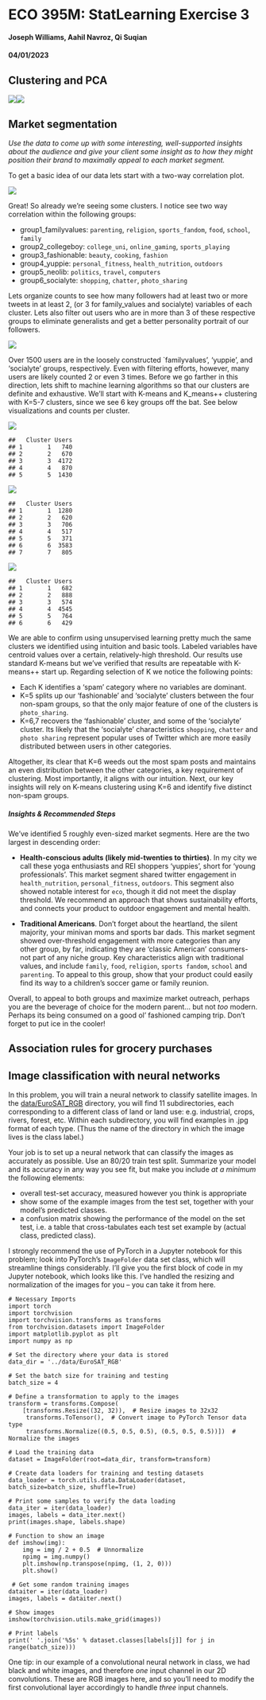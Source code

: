 # ECO 395M: StatLearning Exercise 3

#### Joseph Williams, Aahil Navroz, Qi Suqian

#### 04/01/2023

## Clustering and PCA

![](exercises04_files/figure-markdown_strict/unnamed-chunk-1-1.png)![](exercises04_files/figure-markdown_strict/unnamed-chunk-1-2.png)

## Market segmentation

*Use the data to come up with some interesting, well-supported insights
about the audience and give your client some insight as to how they
might position their brand to maximally appeal to each market segment.*

To get a basic idea of our data lets start with a two-way correlation
plot.

![](exercises04_files/figure-markdown_strict/unnamed-chunk-2-1.png)

Great! So already we’re seeing some clusters. I notice see two way
correlation within the following groups:

-   group1\_familyvalues: `parenting`, `religion`, `sports_fandom`,
    `food`, `school`, `family`
-   group2\_collegeboy: `college_uni`, `online_gaming`, `sports_playing`
-   group3\_fashionable: `beauty`, `cooking`, `fashion`
-   group4\_yuppie: `personal_fitness`, `health_nutrition`, `outdoors`
-   group5\_neolib: `politics`, `travel`, `computers`
-   group6\_socialyte: `shopping`, `chatter`, `photo_sharing`

Lets organize counts to see how many followers had at least two or more
tweets in at least 2, (or 3 for family\_values and socialyte) variables
of each cluster. Lets also filter out users who are in more than 3 of
these respective groups to eliminate generalists and get a better
personality portrait of our followers.

![](exercises04_files/figure-markdown_strict/unnamed-chunk-3-1.png)

Over 1500 users are in the loosely constructed \`familyvalues’,
‘yuppie’, and ‘socialyte’ groups, respectively. Even with filtering
efforts, however, many users are likely counted 2 or even 3 times.
Before we go farther in this direction, lets shift to machine learning
algorithms so that our clusters are definite and exhaustive. We’ll start
with K-means and K\_means++ clustering with K=5-7 clusters, since we see
6 key groups off the bat. See below visualizations and counts per
cluster.

![](exercises04_files/figure-markdown_strict/unnamed-chunk-4-1.png)

    ##   Cluster Users
    ## 1       1   740
    ## 2       2   670
    ## 3       3  4172
    ## 4       4   870
    ## 5       5  1430

![](exercises04_files/figure-markdown_strict/unnamed-chunk-4-2.png)

    ##   Cluster Users
    ## 1       1  1280
    ## 2       2   620
    ## 3       3   706
    ## 4       4   517
    ## 5       5   371
    ## 6       6  3583
    ## 7       7   805

![](exercises04_files/figure-markdown_strict/unnamed-chunk-4-3.png)

    ##   Cluster Users
    ## 1       1   682
    ## 2       2   888
    ## 3       3   574
    ## 4       4  4545
    ## 5       5   764
    ## 6       6   429

We are able to confirm using unsupervised learning pretty much the same
clusters we identified using intuition and basic tools. Labeled
variables have centroid values over a certain, relatively-high
threshold. Our results use standard K-means but we’ve verified that
results are repeatable with K-means++ start up. Regarding selection of K
we notice the following points:

-   Each K identifies a ‘spam’ category where no variables are dominant.
-   K=5 splits up our ‘fashionable’ and ‘socialyte’ clusters between the
    four non-spam groups, so that the only major feature of one of the
    clusters is `photo_sharing`.  
-   K=6,7 recovers the ‘fashionable’ cluster, and some of the
    ‘socialyte’ cluster. Its likely that the ‘socialyte’ characteristics
    `shopping`, `chatter` and `photo sharing` represent popular uses of
    Twitter which are more easily distributed between users in other
    categories.

Altogether, its clear that K=6 weeds out the most spam posts and
maintains an even distribution between the other categories, a key
requirement of clustering. Most importantly, it aligns with our
intuition. Next, our key insights will rely on K-means clustering using
K=6 and identify five distinct non-spam groups.

##### Insights & Recommended Steps

We’ve identified 5 roughly even-sized market segments. Here are the two
largest in descending order:

-   **Health-conscious adults (likely mid-twenties to thirties)**. In my
    city we call these yoga enthusiasts and REI shoppers ‘yuppies’,
    short for ‘young professionals’. This market segment shared twitter
    engagement in `health_nutrition`, `personal_fitness`, `outdoors`.
    This segment also showed notable interest for `eco`, though it did
    not meet the display threshold. We recommend an approach that shows
    sustainability efforts, and connects your product to outdoor
    engagement and mental health.

-   **Traditional Americans**. Don’t forget about the heartland, the
    silent majority, your minivan moms and sports bar dads. This market
    segment showed over-threshold engagement with more categories than
    any other group, by far, indicating they are ‘classic American’
    consumers- not part of any niche group. Key characteristics align
    with traditional values, and include `family`, `food`, `religion`,
    `sports fandom`, `school` and `parenting`. To appeal to this group,
    show that your product could easily find its way to a children’s
    soccer game or family reunion.

Overall, to appeal to both groups and maximize market outreach, perhaps
you are the beverage of choice for the modern parent… but not *too*
modern. Perhaps its being consumed on a good ol’ fashioned camping trip.
Don’t forget to put ice in the cooler!

## Association rules for grocery purchases

## Image classification with neural networks

In this problem, you will train a neural network to classify satellite
images. In the
[data/EuroSAT\_RGB](https://github.com/jgscott/STA380/tree/master/data/EuroSAT_RGB)
directory, you will find 11 subdirectories, each corresponding to a
different class of land or land use: e.g. industrial, crops, rivers,
forest, etc. Within each subdirectory, you will find examples in .jpg
format of each type. (Thus the name of the directory in which the image
lives is the class label.)

Your job is to set up a neural network that can classify the images as
accurately as possible. Use an 80/20 train test split. Summarize your
model and its accuracy in any way you see fit, but make you include *at
a minimum* the following elements:

-   overall test-set accuracy, measured however you think is
    appropriate  
-   show some of the example images from the test set, together with
    your model’s predicted classes.
-   a confusion matrix showing the performance of the model on the set
    test, i.e. a table that cross-tabulates each test set example by
    (actual class, predicted class).

I strongly recommend the use of PyTorch in a Jupyter notebook for this
problem; look into PyTorch’s `ImageFolder` data set class, which will
streamline things considerably. I’ll give you the first block of code in
my Jupyter notebook, which looks like this. I’ve handled the resizing
and normalization of the images for you – you can take it from here.

    # Necessary Imports
    import torch
    import torchvision
    import torchvision.transforms as transforms
    from torchvision.datasets import ImageFolder
    import matplotlib.pyplot as plt
    import numpy as np

    # Set the directory where your data is stored
    data_dir = '../data/EuroSAT_RGB'

    # Set the batch size for training and testing
    batch_size = 4

    # Define a transformation to apply to the images
    transform = transforms.Compose(
        [transforms.Resize((32, 32)),  # Resize images to 32x32
         transforms.ToTensor(),  # Convert image to PyTorch Tensor data type
         transforms.Normalize((0.5, 0.5, 0.5), (0.5, 0.5, 0.5))])  # Normalize the images

    # Load the training data
    dataset = ImageFolder(root=data_dir, transform=transform)

    # Create data loaders for training and testing datasets
    data_loader = torch.utils.data.DataLoader(dataset, batch_size=batch_size, shuffle=True)

    # Print some samples to verify the data loading
    data_iter = iter(data_loader)
    images, labels = data_iter.next()
    print(images.shape, labels.shape)

    # Function to show an image
    def imshow(img):
        img = img / 2 + 0.5  # Unnormalize
        npimg = img.numpy()
        plt.imshow(np.transpose(npimg, (1, 2, 0)))
        plt.show()

     # Get some random training images
    dataiter = iter(data_loader)
    images, labels = dataiter.next()

    # Show images
    imshow(torchvision.utils.make_grid(images))

    # Print labels
    print(' '.join('%5s' % dataset.classes[labels[j]] for j in range(batch_size)))

One tip: in our example of a convolutional neural network in class, we
had black and white images, and therefore *one* input channel in our 2D
convolutions. These are RGB images here, and so you’ll need to modify
the first convolutional layer accordingly to handle *three* input
channels.
